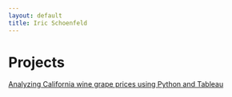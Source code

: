 ```yaml
---
layout: default
title: Iric Schoenfeld
---
```


# Projects

[Analyzing California wine grape prices using Python and Tableau](./grapes.html)
